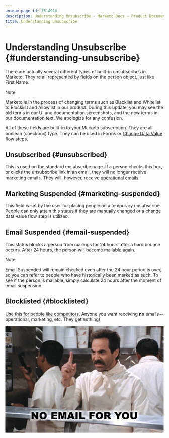 ```yaml
---
unique-page-id: 7514918
description: Understanding Unsubscribe - Marketo Docs - Product Documentation
title: Understanding Unsubscribe
---
```


# Understanding Unsubscribe {#understanding-unsubscribe}

There are actually several different types of built-in unsubscribes in Marketo. They're all represented by fields on the person object, just like First Name.

>[!NOTE]
>
>Marketo is in the process of changing terms such as Blacklist and Whitelist to Blocklist and Allowlist in our product. During this update, you may see the old terms in our UI and documentation screenshots, and the new terms in our documentation text. We apologize for any confusion.

All of these fields are built-in to your Marketo subscription. They are all boolean (checkbox) type. They can be used in Forms or [Change Data Value](../../../product-docs/core-marketo-concepts/smart-campaigns/flow-actions/change-data-value.md) flow steps.

## Unsubscribed {#unsubscribed}

This is used on the standard unsubscribe page. If a person checks this box, or clicks the unsubscribe link in an email, they will no longer receive marketing emails. They will, however, receive [operational emails](../../../product-docs/email-marketing/general/functions-in-the-editor/make-an-email-operational.md).

## Marketing Suspended {#marketing-suspended}

This field is set by the user for placing people on a temporary unsubscribe. People can only attain this status if they are manually changed or a change data value flow step is utilized.

## Email Suspended {#email-suspended}

This status blocks a person from mailings for 24 hours after a hard bounce occurs. After 24 hours, the person will become mailable again.

>[!NOTE]
>
>Email Suspended will remain checked even after the 24 hour period is over, so you can refer to people who have historically been marked as such. To see if the person is mailable, simply calculate 24 hours after the moment of email suspension.

## Blocklisted {#blocklisted}

[Use this for people like competitors](http://docs.marketo.com/x/uwOQ). Anyone you want receiving **no** emails—operational, marketing, etc. They get nothing!

![](assets/image2015-5-18-12-3a6-3a40.png)

